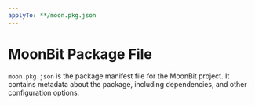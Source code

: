 ```yaml
---
applyTo: **/moon.pkg.json
---
```


# MoonBit Package File

`moon.pkg.json` is the package manifest file for the MoonBit project. It contains metadata about the package, including dependencies, and other configuration options.

[Reference]: https://docs.moonbitlang.com/en/latest/toolchain/moon/package.html
